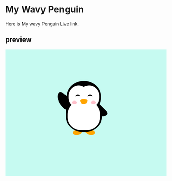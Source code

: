 # My Wavy Penguin

Here is My wavy Penguin [Live](https://mywavypenguin.netlify.app/) link.
## preview
![preview](./images/image.png)
